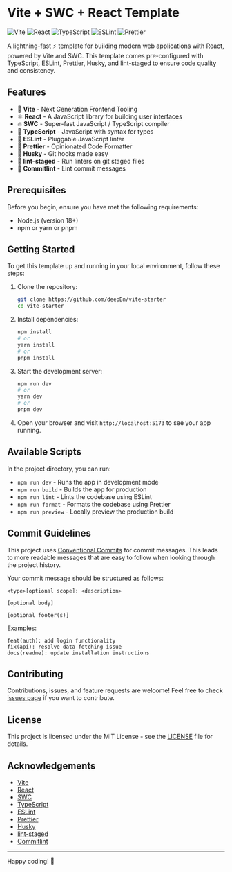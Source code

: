 # Vite + SWC + React Template

![Vite](https://img.shields.io/badge/vite-%23646CFF.svg?style=for-the-badge&logo=vite&logoColor=white)
![React](https://img.shields.io/badge/react-%2320232a.svg?style=for-the-badge&logo=react&logoColor=%2361DAFB)
![TypeScript](https://img.shields.io/badge/typescript-%23007ACC.svg?style=for-the-badge&logo=typescript&logoColor=white)
![ESLint](https://img.shields.io/badge/ESLint-4B3263?style=for-the-badge&logo=eslint&logoColor=white)
![Prettier](https://img.shields.io/badge/Prettier-F7B93E?style=for-the-badge&logo=prettier&logoColor=white)

A lightning-fast ⚡ template for building modern web applications with React, powered by Vite and SWC. This template comes pre-configured with TypeScript, ESLint, Prettier, Husky, and lint-staged to ensure code quality and consistency.

## Features

- 🚀 **Vite** - Next Generation Frontend Tooling
- ⚛️ **React** - A JavaScript library for building user interfaces
- 🔥 **SWC** - Super-fast JavaScript / TypeScript compiler
- 📘 **TypeScript** - JavaScript with syntax for types
- 🧹 **ESLint** - Pluggable JavaScript linter
- 💅 **Prettier** - Opinionated Code Formatter
- 🐶 **Husky** - Git hooks made easy
- 🚫 **lint-staged** - Run linters on git staged files
- 📝 **Commitlint** - Lint commit messages

## Prerequisites

Before you begin, ensure you have met the following requirements:

- Node.js (version 18+)
- npm or yarn or pnpm

## Getting Started

To get this template up and running in your local environment, follow these steps:

1. Clone the repository:

   ```bash
   git clone https://github.com/deepBn/vite-starter
   cd vite-starter
   ```

2. Install dependencies:

   ```bash
   npm install
   # or
   yarn install
   # or
   pnpm install
   ```

3. Start the development server:

   ```bash
   npm run dev
   # or
   yarn dev
   # or
   pnpm dev
   ```

4. Open your browser and visit `http://localhost:5173` to see your app running.

## Available Scripts

In the project directory, you can run:

- `npm run dev` - Runs the app in development mode
- `npm run build` - Builds the app for production
- `npm run lint` - Lints the codebase using ESLint
- `npm run format` - Formats the codebase using Prettier
- `npm run preview` - Locally preview the production build

## Commit Guidelines

This project uses [Conventional Commits](https://www.conventionalcommits.org/) for commit messages. This leads to more readable messages that are easy to follow when looking through the project history.

Your commit message should be structured as follows:

```
<type>[optional scope]: <description>

[optional body]

[optional footer(s)]
```

Examples:

```
feat(auth): add login functionality
fix(api): resolve data fetching issue
docs(readme): update installation instructions
```

## Contributing

Contributions, issues, and feature requests are welcome! Feel free to check [issues page](https://github.com/your-username/your-repo-name/issues) if you want to contribute.

## License

This project is licensed under the MIT License - see the [LICENSE](LICENSE) file for details.

## Acknowledgements

- [Vite](https://vitejs.dev/)
- [React](https://reactjs.org/)
- [SWC](https://swc.rs/)
- [TypeScript](https://www.typescriptlang.org/)
- [ESLint](https://eslint.org/)
- [Prettier](https://prettier.io/)
- [Husky](https://typicode.github.io/husky/#/)
- [lint-staged](https://github.com/okonet/lint-staged)
- [Commitlint](https://commitlint.js.org/#/)

---

Happy coding! 🎉
